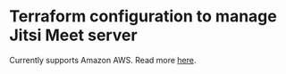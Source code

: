 # Terraform configuration to manage Jitsi Meet server

Currently supports Amazon AWS. Read more [here](./aws/Readme.md).
